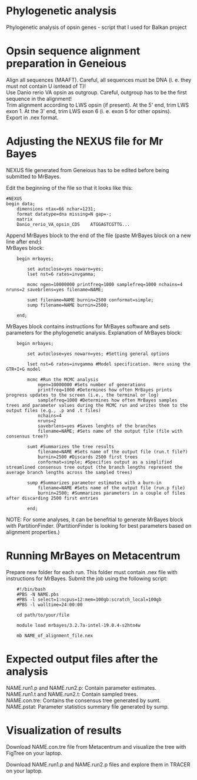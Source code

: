 # Phylogenetic analysis
Phylogenetic analysis of opsin genes - script that I used for Balkan project

# Opsin sequence alignment preparation in Geneious
Align all sequences (MAAFT). Careful, all sequences must be DNA (i. e. they must not contain U isntead of T)!  
Use Danio rerio VA opsin as outgroup. Careful, outgroup has to be the first sequence in the alignment!  
Trim alignment according to LWS opsin (if present). At the 5' end, trim LWS exon 1. At the 3' end, trim LWS exon 6 (i. e. exon 5 for other opsins).  
Export in .nex format.

# Adjusting the NEXUS file for Mr Bayes
NEXUS file generated from Geneious has to be edited before being submitted to MrBayes.

Edit the beginning of the file so that it looks like this:

    #NEXUS
    begin data;
    	dimensions ntax=66 nchar=1231;
    	format datatype=dna missing=N gap=-;
    	matrix
    	Danio_rerio_VA_opsin_CDS	ATGGAGTCGTTG...

Append MrBayes block to the end of the file (paste MrBayes block on a new line after end;)    
MrBayes block:

        begin mrbayes;

        	set autoclose=yes nowarn=yes;
        	lset nst=6 rates=invgamma;

        	mcmc ngen=10000000 printfreq=1000 samplefreq=1000 nchains=4 nruns=2 savebrlens=yes filename=NAME;

         	sumt filename=NAME burnin=2500 conformat=simple;
        	sump filename=NAME burnin=2500;

        end;

MrBayes block contains instructions for MrBayes software and sets parameters for the phylogenetic analysis.
Explanation of MrBayes block:

        begin mrbayes;

            set autoclose=yes nowarn=yes; #Setting general options

            lset nst=6 rates=invgamma #Model specification. Here using the GTR+I+G model
        
            mcmc #Run the MCMC analysis
                ngen=10000000 #Sets number of generations
                printfreq=1000 #Determines how often MrBayes prints progress updates to the screen (i.e., the terminal or log)
                samplefreq=1000 #Determines how often MrBayes samples trees and parameter values during the MCMC run and writes them to the output files (e.g., .p and .t files)
                nchains=4 
                nruns=2 
                savebrlens=yes #Saves lenghts of the branches
                filename=NAME; #Sets name of the output file (file with consensus tree?)

            sumt #Summarizes the tree results
                filename=NAME #Sets name of the output file (run.t file?)
                burnin=2500 #Discards 2500 first trees
                conformat=simple; #Specifies output as a simplified streamlined consensus tree output (the branch lengths represent the average branch lengths across the sampled trees)

            sump #Summarizes parameter estimates with a burn-in
                filename=NAME #Sets name of the output file (run.p file)
                burnin=2500; #Summarizes parameters in a couple of files after discarding 2500 first entries

            end;

NOTE:    For some analyses, it can be benefitial to generate MrBayes block with PartitionFinder. (PartitionFinder is looking for best parameters based on alignment properties.)

# Running MrBayes on Metacentrum
Prepare new folder for each run. This folder must contain .nex file with instructions for MrBayes.    Submit the job using the following script:

        #!/bin/bash
        #PBS -N NAME.pbs
        #PBS -l select=1:ncpus=12:mem=100gb:scratch_local=100gb
        #PBS -l walltime=24:00:00

        cd path/to/your/file

        module load mrbayes/3.2.7a-intel-19.0.4-s2htn4w

        mb NAME_of_alignment_file.nex

# Expected output files after the analysis

NAME.run1.p and NAME.run2.p: Contain parameter estimates.    
NAME.run1.t and NAME.run2.t: Contain sampled trees.    
NAME.con.tre: Contains the consensus tree generated by sumt.    
NAME.pstat: Parameter statistics summary file generated by sump.

# Visualization of results
Download NAME.con.tre file from Metacentrum and visualize the tree with FigTree on your laptop.

Download NAME.run1.p and NAME.run2.p files and explore them in TRACER on your laptop.
